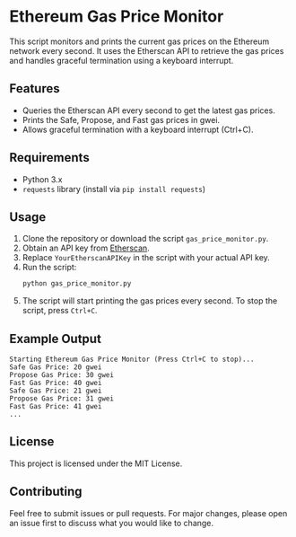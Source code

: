 # Ethereum Gas Price Monitor

This script monitors and prints the current gas prices on the Ethereum network every second. It uses the Etherscan API to retrieve the gas prices and handles graceful termination using a keyboard interrupt.

## Features
- Queries the Etherscan API every second to get the latest gas prices.
- Prints the Safe, Propose, and Fast gas prices in gwei.
- Allows graceful termination with a keyboard interrupt (Ctrl+C).

## Requirements
- Python 3.x
- `requests` library (install via `pip install requests`)

## Usage
1. Clone the repository or download the script `gas_price_monitor.py`.
2. Obtain an API key from [Etherscan](https://etherscan.io/apis).
3. Replace `YourEtherscanAPIKey` in the script with your actual API key.
4. Run the script:
    ```sh
    python gas_price_monitor.py
    ```
5. The script will start printing the gas prices every second. To stop the script, press `Ctrl+C`.

## Example Output
```
Starting Ethereum Gas Price Monitor (Press Ctrl+C to stop)...
Safe Gas Price: 20 gwei
Propose Gas Price: 30 gwei
Fast Gas Price: 40 gwei
Safe Gas Price: 21 gwei
Propose Gas Price: 31 gwei
Fast Gas Price: 41 gwei
...
```

## License
This project is licensed under the MIT License.

## Contributing
Feel free to submit issues or pull requests. For major changes, please open an issue first to discuss what you would like to change.
